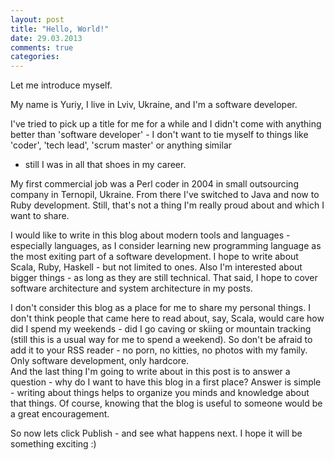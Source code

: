 ```yaml
---
layout: post
title: "Hello, World!"
date: 29.03.2013
comments: true
categories: 
---
```

Let me introduce myself.  

My name is Yuriy, I live in Lviv, Ukraine, and I'm a software developer.  

I've tried to pick up a title for me for a while and I didn't come with
anything better than 'software developer' - I don't want to tie myself
to things like 'coder', 'tech lead', 'scrum master' or anything similar
- still I was in all that shoes in my career.  

My first commercial job was a Perl coder in 2004 in small outsourcing
company in Ternopil, Ukraine. From there I've switched to Java and now
to Ruby development. Still, that's not a thing I'm really proud about
and which I want to share.  

I would like to write in this blog about modern tools and languages -
especially languages, as I consider learning new programming language as
the most exiting part of a software development. I hope to write about
Scala, Ruby, Haskell - but not limited to ones. Also I'm interested
about bigger things - as long as they are still technical. That said, I
hope to cover software architecture and system architecture in my posts.  

I don't consider this blog as a place for me to share my personal
things. I don't think people that came here to read about, say, Scala,
would care how did I spend my weekends - did I go caving or skiing or
mountain tracking (still this is a usual way for me to spend a weekend).
So don't be afraid to add it to your RSS reader - no porn, no kitties,
no photos with my family. Only software development, only hardcore.  
And the last thing I'm going to write about in this post is to answer a
question - why do I want to have this blog in a first place? Answer is
simple - writing about things helps to organize you minds and knowledge
about that things. Of course, knowing that the blog is useful to someone
would be a great encouragement.

So now lets click Publish - and see what happens next. I hope it will be
something exciting :)

